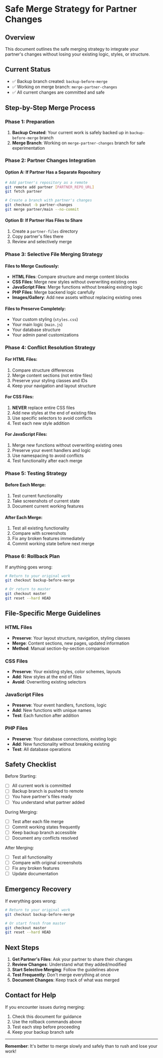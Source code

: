 # Safe Merge Strategy for Partner Changes

## Overview
This document outlines the safe merging strategy to integrate your partner's changes without losing your existing logic, styles, or structure.

## Current Status
- ✅ Backup branch created: `backup-before-merge`
- ✅ Working on merge branch: `merge-partner-changes`
- ✅ All current changes are committed and safe

## Step-by-Step Merge Process

### Phase 1: Preparation
1. **Backup Created**: Your current work is safely backed up in `backup-before-merge` branch
2. **Merge Branch**: Working on `merge-partner-changes` branch for safe experimentation

### Phase 2: Partner Changes Integration

#### Option A: If Partner Has a Separate Repository
```bash
# Add partner's repository as a remote
git remote add partner [PARTNER_REPO_URL]
git fetch partner

# Create a branch with partner's changes
git checkout -b partner-changes
git merge partner/main --no-commit
```

#### Option B: If Partner Has Files to Share
1. Create a `partner-files` directory
2. Copy partner's files there
3. Review and selectively merge

### Phase 3: Selective File Merging Strategy

#### Files to Merge Cautiously:
- **HTML Files**: Compare structure and merge content blocks
- **CSS Files**: Merge new styles without overwriting existing ones
- **JavaScript Files**: Merge functions without breaking existing logic
- **PHP Files**: Merge backend logic carefully
- **Images/Gallery**: Add new assets without replacing existing ones

#### Files to Preserve Completely:
- Your custom styling (`styles.css`)
- Your main logic (`main.js`)
- Your database structure
- Your admin panel customizations

### Phase 4: Conflict Resolution Strategy

#### For HTML Files:
1. Compare structure differences
2. Merge content sections (not entire files)
3. Preserve your styling classes and IDs
4. Keep your navigation and layout structure

#### For CSS Files:
1. **NEVER** replace entire CSS files
2. Add new styles at the end of existing files
3. Use specific selectors to avoid conflicts
4. Test each new style addition

#### For JavaScript Files:
1. Merge new functions without overwriting existing ones
2. Preserve your event handlers and logic
3. Use namespacing to avoid conflicts
4. Test functionality after each merge

### Phase 5: Testing Strategy

#### Before Each Merge:
1. Test current functionality
2. Take screenshots of current state
3. Document current working features

#### After Each Merge:
1. Test all existing functionality
2. Compare with screenshots
3. Fix any broken features immediately
4. Commit working state before next merge

### Phase 6: Rollback Plan

If anything goes wrong:
```bash
# Return to your original work
git checkout backup-before-merge

# Or return to master
git checkout master
git reset --hard HEAD
```

## File-Specific Merge Guidelines

### HTML Files
- **Preserve**: Your layout structure, navigation, styling classes
- **Merge**: Content sections, new pages, updated information
- **Method**: Manual section-by-section comparison

### CSS Files
- **Preserve**: Your existing styles, color schemes, layouts
- **Add**: New styles at the end of files
- **Avoid**: Overwriting existing selectors

### JavaScript Files
- **Preserve**: Your event handlers, functions, logic
- **Add**: New functions with unique names
- **Test**: Each function after addition

### PHP Files
- **Preserve**: Your database connections, existing logic
- **Add**: New functionality without breaking existing
- **Test**: All database operations

## Safety Checklist

Before Starting:
- [ ] All current work is committed
- [ ] Backup branch is pushed to remote
- [ ] You have partner's files ready
- [ ] You understand what partner added

During Merging:
- [ ] Test after each file merge
- [ ] Commit working states frequently
- [ ] Keep backup branch accessible
- [ ] Document any conflicts resolved

After Merging:
- [ ] Test all functionality
- [ ] Compare with original screenshots
- [ ] Fix any broken features
- [ ] Update documentation

## Emergency Recovery

If everything goes wrong:
```bash
# Return to your original work
git checkout backup-before-merge

# Or start fresh from master
git checkout master
git reset --hard HEAD
```

## Next Steps

1. **Get Partner's Files**: Ask your partner to share their changes
2. **Review Changes**: Understand what they added/modified
3. **Start Selective Merging**: Follow the guidelines above
4. **Test Frequently**: Don't merge everything at once
5. **Document Changes**: Keep track of what was merged

## Contact for Help

If you encounter issues during merging:
1. Check this document for guidance
2. Use the rollback commands above
3. Test each step before proceeding
4. Keep your backup branch safe

---

**Remember**: It's better to merge slowly and safely than to rush and lose your work! 